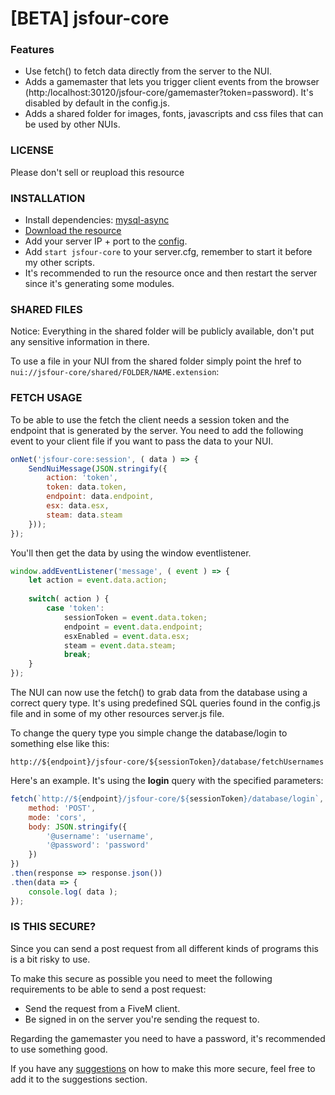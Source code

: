 # [BETA] jsfour-core

### Features
* Use fetch() to fetch data directly from the server to the NUI.
* Adds a gamemaster that lets you trigger client events from the browser (http:/localhost:30120/jsfour-core/gamemaster?token=password). It's disabled by default in the config.js.
* Adds a shared folder for images, fonts, javascripts and css files that can be used by other NUIs.

### LICENSE
Please don't sell or reupload this resource

### INSTALLATION
* Install dependencies: <a href="https://github.com/brouznouf/fivem-mysql-async">mysql-async</a>
* <a href="https://github.com/jonassvensson4/jsfour-core/releases">Download the resource</a>
* Add your server IP + port to the <a href="https://github.com/jonassvensson4/jsfour-core/config.js">config</a>.
* Add `start jsfour-core` to your server.cfg, remember to start it before my other scripts.
* It's recommended to run the resource once and then restart the server since it's generating some modules.

### SHARED FILES
Notice: Everything in the shared folder will be publicly available, don't put any sensitive information in there.

To use a file in your NUI from the shared folder simply point the href to `nui://jsfour-core/shared/FOLDER/NAME.extension`:

### FETCH USAGE
To be able to use the fetch the client needs a session token and the endpoint that is generated by the server. You need to add the following event to your client file if you want to pass the data to your NUI.

```javascript
onNet('jsfour-core:session', ( data ) => {
    SendNuiMessage(JSON.stringify({
        action: 'token',
        token: data.token,
        endpoint: data.endpoint,
        esx: data.esx,
        steam: data.steam
    }));
});
```

You'll then get the data by using the window eventlistener.
```javascript
window.addEventListener('message', ( event ) => {
    let action = event.data.action;
    
    switch( action ) {
        case 'token':
            sessionToken = event.data.token;
            endpoint = event.data.endpoint;
            esxEnabled = event.data.esx;
            steam = event.data.steam;
            break;
    }
});
```
The NUI can now use the fetch() to grab data from the database using a correct query type. It's using predefined SQL queries found in the config.js file and in some of my other resources server.js file.


To change the query type you simple change the database/login to something else like this: 

`http://${endpoint}/jsfour-core/${sessionToken}/database/fetchUsernames`

Here's an example. It's using the **login** query with the specified parameters:
```javascript
fetch(`http://${endpoint}/jsfour-core/${sessionToken}/database/login`, {
    method: 'POST',
    mode: 'cors',
    body: JSON.stringify({
        '@username': 'username',
        '@password': 'password'
    })
})
.then(response => response.json())
.then(data => {
    console.log( data );
});
```

### IS THIS SECURE?
Since you can send a post request from all different kinds of programs this is a bit risky to use. 

To make this secure as possible you need to meet the following requirements to be able to send a post request:
* Send the request from a FiveM client.
* Be signed in on the server you're sending the request to.

Regarding the gamemaster you need to have a password, it's recommended to use something good.

If you have any <a href="https://github.com/jonassvensson4/jsfour-core/issues">suggestions</a> on how to make this more secure, feel free to add it to the suggestions section.

